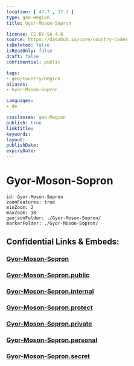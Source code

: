 ```yaml
---
location: [ 47.7 , 17.3 ] 
type: geo-Region
title: Gyor-Moson-Sopron

license: CC BY-SA 4.0
source: https://datahub.io/core/country-codes
isDeleted: false
isReadOnly: false
draft: false
confidential: public

tags:
- geo/Country/Region
aliases:
- Gyor-Moson-Sopron

Languages:
- de

cssclasses: geo-Region
publish: true
linkTitle: 
keywords: 
layout: 
publishDate: 
expiryDate: 
---
```


# Gyor-Moson-Sopron

```leaflet
id: Gyor-Moson-Sopron
zoomFeatures: true 
minZoom: 2 
maxZoom: 18
geojsonFolder: ./Gyor-Moson-Sopron/
markerFolder: ./Gyor-Moson-Sopron/
```


## Confidential Links & Embeds: 

### [Gyor-Moson-Sopron](/_Standards/Earth/Continent/Europe/Europe~East/Hungary/Counties~Hungary/Gyor-Moson-Sopron.md) 

### [Gyor-Moson-Sopron.public](/_public/Earth/Continent/Europe/Europe~East/Hungary/Counties~Hungary/Gyor-Moson-Sopron.public.md) 

### [Gyor-Moson-Sopron.internal](/_internal/Earth/Continent/Europe/Europe~East/Hungary/Counties~Hungary/Gyor-Moson-Sopron.internal.md) 

### [Gyor-Moson-Sopron.protect](/_protect/Earth/Continent/Europe/Europe~East/Hungary/Counties~Hungary/Gyor-Moson-Sopron.protect.md) 

### [Gyor-Moson-Sopron.private](/_private/Earth/Continent/Europe/Europe~East/Hungary/Counties~Hungary/Gyor-Moson-Sopron.private.md) 

### [Gyor-Moson-Sopron.personal](/_personal/Earth/Continent/Europe/Europe~East/Hungary/Counties~Hungary/Gyor-Moson-Sopron.personal.md) 

### [Gyor-Moson-Sopron.secret](/_secret/Earth/Continent/Europe/Europe~East/Hungary/Counties~Hungary/Gyor-Moson-Sopron.secret.md)

